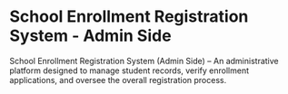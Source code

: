 # School Enrollment Registration System - Admin Side

School Enrollment Registration System (Admin Side) – An administrative platform designed to manage student records, verify enrollment applications, and oversee the overall registration process.
